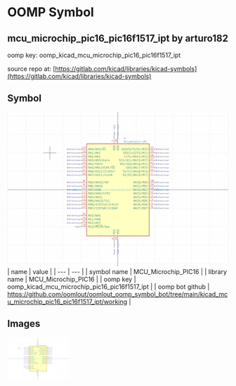 # OOMP Symbol  
## mcu_microchip_pic16_pic16f1517_ipt  by arturo182  
  
oomp key: oomp_kicad_mcu_microchip_pic16_pic16f1517_ipt  
  
source repo at: [https://gitlab.com/kicad/libraries/kicad-symbols](https://gitlab.com/kicad/libraries/kicad-symbols)  
## Symbol  
  
[![working.png](working_600.png)](working.png)  
| name | value | 
| --- | --- | 
| symbol name | MCU_Microchip_PIC16 | 
| library name | MCU_Microchip_PIC16 | 
| oomp key | oomp_kicad_mcu_microchip_pic16_pic16f1517_ipt | 
| oomp bot github | https://github.com/oomlout/oomlout_oomp_symbol_bot/tree/main/kicad_mcu_microchip_pic16_pic16f1517_ipt/working | 
## Images  
  
[![working.png](working_140.png)](working.png)  
